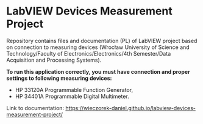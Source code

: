 # LabVIEW Devices Measurement Project
Repository contains files and documentation (PL) of LabVIEW project based on connection to measuring devices (Wrocław University of Science and Technology/Faculty of Electronics/Electronics/4th Semester/Data Acquisition and Processing Systems).

<b>To run this application correctly, you must have connection and proper settings to following measuring devices:</b>
<ul>
  <li>HP 33120A Programmable Function Generator,</li>
  <li>HP 34401A Programmable Digital Multimeter.</li>
</ul>

Link to documentation: https://wieczorek-daniel.github.io/labview-devices-measurement-project/
